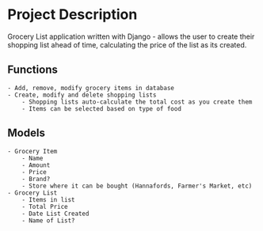# Project Description

Grocery List application written with Django - allows the user to create their shopping list ahead of time, calculating the price of the list as its created.

## Functions
    - Add, remove, modify grocery items in database
    - Create, modify and delete shopping lists
        - Shopping lists auto-calculate the total cost as you create them
        - Items can be selected based on type of food

## Models
    - Grocery Item
        - Name
        - Amount
        - Price
        - Brand?
        - Store where it can be bought (Hannafords, Farmer's Market, etc)
    - Grocery List
        - Items in list
        - Total Price
        - Date List Created 
        - Name of List?

